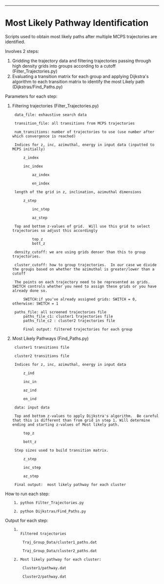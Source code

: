 **********************************************
Most Likely Pathway Identification 
===============================================================================

Scripts used to obtain most likely paths after multiple MCPS trajectories are identified. 

Involves 2 steps: 

1. Gridding the trajectory data and filtering trajectories passing through high density grids into groups according to a cutoff (Filter_Trajectories.py) 
2. Evaluating a transition matrix for each group and applying Dijkstra's algorithm to each transition matrix to identify the most Likely path  (Dijkstras/Find_Paths.py)

Parameters for each step:

1. Filtering trajectories (Filter_Trajectories.py)

		data_file: exhaustive search data

		transition_file: all transitions from MCPS trajectories

		num_transitions: number of trajectories to use (use number after which convergence is reached)

		Indices for z, inc, azimuthal, energy in input data (inputted to MCPS initially)
	
			z_index	
	
			inc_index
	
	        	az_index
	
	        	en_index
	
		length of the grid in z, inclination, azimuthal dimensions
	
			z_step 
		
	        	inc_step
	
	        	az_step
		
		Top and bottom z-values of grid.  Will use this grid to select trajectories so adjust this accordingly 
	
		        top_z
		        bott_z
		
		density_cutoff: we are using grids denser than this to group trajectories.
	
		cluster_cutoff: how to group trajectories.  In our case we divide the groups based on whether the azimuthal is greater/lower than a cutoff
	
		The points on each trajectory need to be represented as grids. SWITCH controls whether you need to assign these grids or you have already done so.
		
			SWITCH:if you've already assigned grids: SWITCH = 0, otherwise: SWITCH = 1
	
		paths_file: all screened trajectories file
	        paths_file_c1: cluster1 trajectories file
	        paths_file_c2 : cluster2 trajectories file
	
	     	Final output: filtered trajectories for each group 

2. Most Likely Pathways (Find_Paths.py) 

		cluster1 transitions file

		cluster2 transitions file

		Indices for z, inc, azimuthal, energy in input data 

			z_ind 	
        		
			inc_in
        		
			az_ind

			en_ind

		data: input data	

		Top and bottom z-values to apply Dijkstra's algorithm.  Be careful that this is different than from grid in step 1. Will determine ending and starting z-values of Most likely path.

			top_z

			bott_z

		Step sizes used to build transition matrix. 
			
			z_step
        		
			inc_step
        		
			az_step 

		Final output:  most likely pathway for each cluster

How to run each step:

		1. python Filter_Trajectories.py

		2. python Dijkstras/Find_Paths.py

Output for each step:

		1. 
		   Filtered trajectories

		   	Traj_Group_Data/cluster1_paths.dat
		   
		   	Traj_Group_Data/cluster2_paths.dat

		2. Most likely pathway for each cluster: 
			
			Cluster1/pathway.dat 
			
			Cluster2/pathway.dat
		

